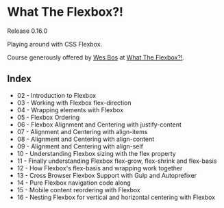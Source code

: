 # What The Flexbox?!
Release 0.16.0

Playing around with CSS Flexbox.

Course generously offered by [Wes Bos](http://wesbos.com/) at [What The Flexbox?!](https://flexbox.io/).

## Index
- 02 - Introduction to Flexbox
- 03 - Working with Flexbox flex-direction
- 04 - Wrapping elements with Flexbox
- 05 - Flexbox Ordering
- 06 - Flexbox Alignment and Centering with justify-content
- 07 - Alignment and Centering with align-items
- 08 - Alignment and Centering with align-content
- 09 - Alignment and Centering with align-self
- 10 - Understanding Flexbox sizing with the flex property
- 11 - Finally understanding Flexbox flex-grow, flex-shrink and flex-basis
- 12 - How Flexbox's flex-basis and wrapping work together
- 13 - Cross Browser Flexbox Support with Gulp and Autoprefixer
- 14 - Pure Flexbox navigation code along
- 15 - Mobile content reordering with Flexbox
- 16 - Nesting Flexbox for vertical and horizontal centering with Flexbox
